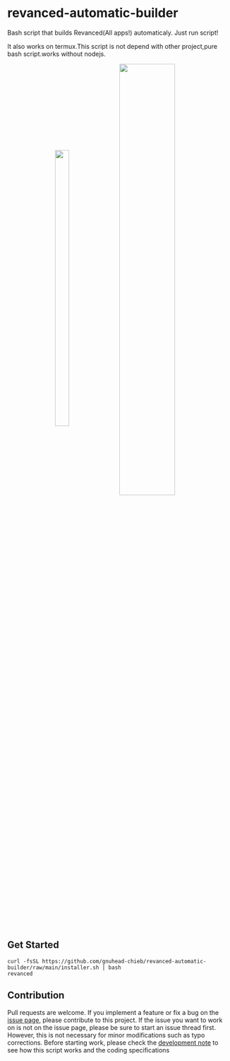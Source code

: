 # revanced-automatic-builder

Bash script that builds Revanced(All apps!) automaticaly. Just run script!

It also works on termux.This script is not depend with other project,pure bash script.works without nodejs.

<div align="center">
<img src="https://user-images.githubusercontent.com/41156994/184480216-d750c7f2-4a0e-42fe-8dda-1a90466e65a0.png" width="25%" height="40%" align="center"/>
<img src="https://user-images.githubusercontent.com/41156994/183309460-76a3b7bd-2fea-4195-8ad9-e58c77eeb9ce.png" width="50%" height="50%" align="center"/>
</div>

## Get Started

```shell
curl -fsSL https://github.com/gnuhead-chieb/revanced-automatic-builder/raw/main/installer.sh | bash
revanced
```

## Contribution

Pull requests are welcome. If you implement a feature or fix a bug on the [issue page](https://github.com/gnuhead-chieb/revanced-automatic-builder/issues), please contribute to this project.
If the issue you want to work on is not on the issue page, please be sure to start an issue thread first. However, this is not necessary for minor modifications such as typo corrections.
Before starting work, please check the [development note](https://github.com/gnuhead-chieb/revanced-automatic-builder/blob/main/HACKING.md) to see how this script works and the coding specifications
